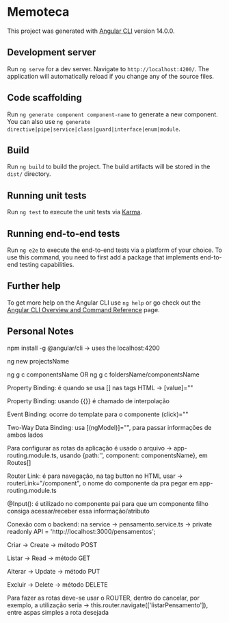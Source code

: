 # Memoteca

This project was generated with [Angular CLI](https://github.com/angular/angular-cli) version 14.0.0.

## Development server

Run `ng serve` for a dev server. Navigate to `http://localhost:4200/`. The application will automatically reload if you change any of the source files.

## Code scaffolding

Run `ng generate component component-name` to generate a new component. You can also use `ng generate directive|pipe|service|class|guard|interface|enum|module`.

## Build

Run `ng build` to build the project. The build artifacts will be stored in the `dist/` directory.

## Running unit tests

Run `ng test` to execute the unit tests via [Karma](https://karma-runner.github.io).

## Running end-to-end tests

Run `ng e2e` to execute the end-to-end tests via a platform of your choice. To use this command, you need to first add a package that implements end-to-end testing capabilities.

## Further help

To get more help on the Angular CLI use `ng help` or go check out the [Angular CLI Overview and Command Reference](https://angular.io/cli) page.

## Personal Notes

npm install -g @angular/cli -> uses the localhost:4200

ng new projectsName

ng g c componentsName OR ng g c foldersName/componentsName

Property Binding: é quando se usa [] nas tags HTML -> [value]=""

Property Binding: usando {{}} é chamado de interpolação

Event Binding: ocorre do template para o componente (click)=""

Two-Way Data Binding: usa [(ngModel)]="", para passar informações de ambos lados

Para configurar as rotas da aplicação é usado o arquivo -> app-routing.module.ts, usando {path:'', component: componentsName}, em Routes[]

Router Link: é para navegação, na tag button no HTML usar -> routerLink="/component", o nome do componente da pra pegar em app-routing.module.ts

@Input(): é utilizado no componente pai para que um componente filho consiga acessar/receber essa informação/atributo

Conexão com o backend: na service -> pensamento.service.ts -> private readonly API = 'http://localhost:3000/pensamentos';

Criar -> Create -> método POST

Listar -> Read -> método GET

Alterar -> Update -> método PUT

Excluir -> Delete -> método DELETE

Para fazer as rotas deve-se usar o ROUTER, dentro do cancelar, por exemplo, a utilização seria -> this.router.navigate(['listarPensamento']), entre aspas simples a rota desejada
